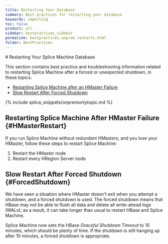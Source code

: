 ```yaml
---
title: Restarting Your Database
summary: Best practices for restarting your database
keywords: importing
toc: false
product: all
sidebar: bestpractices_sidebar
permalink: bestpractices_onprem_restarts.html
folder: BestPractices
---
```

<section>
<div class="TopicContent" data-swiftype-index="true" markdown="1">
# Restarting Your Splice Machine Database


This section contains best practice and troubleshooting information related to restarting Splice Machine after a forced or unexpected shutdown, in these topics:

* [Restarting Splice Machine after an HMaster Failure](#HMasterRestart)
* [Slow Restart After Forced Shutdown](#ForcedShutdown)

{% include splice_snippets/onpremonlytopic.md %}

## Restarting Splice Machine After HMaster Failure {#HMasterRestart}

If you run Splice Machine without redundant HMasters, and you lose your HMaster, follow these steps to restart Splice Machine:

1. Restart the HMaster node
2. Restart every HRegion Server node

## Slow Restart After Forced Shutdown {#ForcedShutdown}

We have seen a situation where HMaster doesn't exit when you attempt a shutdown, and a forced shutdown is used. The forced shutdown means that HBase may not be able to flush all data and delete all write-ahead logs (WALs); as a result, it can take longer than usual to restart HBase and Splice Machine.

Splice Machine now sets the HBase *Graceful Shutdown Timeout* to 10 minutes, which should be plenty of time. If the shutdown is still hanging up after 10 minutes, a forced shutdown is appropriate.

</div>
</section>
